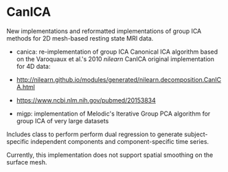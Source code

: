 # CanICA
New implementations and reformatted implementations of group ICA methods for 2D mesh-based resting state MRI data.

  * canica: re-implementation of group ICA Canonical ICA algorithm based on the Varoquaux et al.'s 2010 *nilearn* CanICA original implementation for 4D data:

   * http://nilearn.github.io/modules/generated/nilearn.decomposition.CanICA.html
   * https://www.ncbi.nlm.nih.gov/pubmed/20153834
  
  * migp: implementation of Melodic's Iterative Group PCA algorithm for group ICA of very large datasets
  
Includes class to perform perform dual regression to generate subject-specific independent components and component-specific time series.

Currently, this implementation does not support spatial smoothing on the surface mesh.
